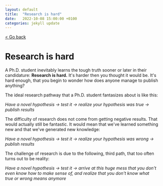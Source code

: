 ```yaml
---
layout: default
title:  "Research is hard"
date:   2022-10-08 15:00:00 +0100
categories: jekyll update
---
```


<p>
   <a href="/kamilazdybal.github.io/#blog">
      < Go back
  </a>
</p>

# Research is hard

A Ph.D. student inevitably learns the tough truth sooner or later in their candidature: **Research is hard.**
It's harder then you thought it would be. It's hard enough, that you begin to wonder how does anyone manage to publish anything?

The ideal research pathway that a Ph.D. student fantasizes about is like this:

*Have a novel hypothesis -> test it -> realize your hypothesis was true -> publish results*

The difficulty of research does not come from getting negative results. That would actually still be fantastic. It would mean that we've learned something new and that we've generated new knowledge:

*Have a novel hypothesis -> test it -> realize your hypothesis was wrong -> publish results*

The challenge of research is due to the following, third path, that too often turns out to be reality:

*Have a novel hypothesis -> test it -> arrive at this huge mess that you don't even know how to make sense of, and realize that you don't know what true or wrong means anymore*
